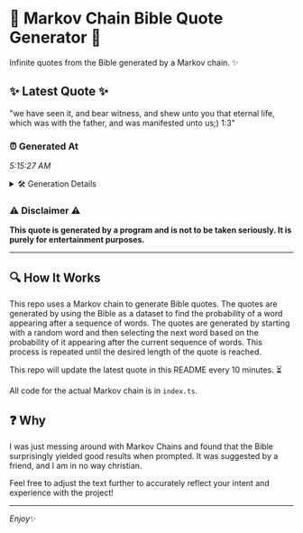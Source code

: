 # 📖 Markov Chain Bible Quote Generator 📖

Infinite quotes from the Bible generated by a Markov chain. ✨

## ✨ Latest Quote ✨
"we have seen it, and bear witness, and shew unto you that eternal life, which was with the father, and was manifested unto us;) 1:3"

### ⏰ Generated At
*5:15:27 AM*

<details>
    <summary>🛠️ Generation Details</summary>
    <p>
        <strong>🌱 Seed:</strong> we<br>
        <strong>🔄 Iterations:</strong> 24<br>
        <strong>📜 Context History:</strong><br>[ we ]: have<br>[ we, have ]: seen<br>[ we, have, seen ]: it,<br>[ we, have, seen, it, ]: and<br>[ we, have, seen, it,, and ]: bear<br>[ we, have, seen, it,, and, bear ]: witness,<br>[ have, seen, it,, and, bear, witness, ]: and<br>[ seen, it,, and, bear, witness,, and ]: shew<br>[ it,, and, bear, witness,, and, shew ]: unto<br>[ and, bear, witness,, and, shew, unto ]: you<br>[ bear, witness,, and, shew, unto, you ]: that<br>[ witness,, and, shew, unto, you, that ]: eternal<br>[ and, shew, unto, you, that, eternal ]: life,<br>[ shew, unto, you, that, eternal, life, ]: which<br>[ unto, you, that, eternal, life,, which ]: was<br>[ you, that, eternal, life,, which, was ]: with<br>[ that, eternal, life,, which, was, with ]: the<br>[ eternal, life,, which, was, with, the ]: father,<br>[ life,, which, was, with, the, father, ]: and<br>[ which, was, with, the, father,, and ]: was<br>[ was, with, the, father,, and, was ]: manifested<br>[ with, the, father,, and, was, manifested ]: unto<br>[ the, father,, and, was, manifested, unto ]: us;)<br>[ father,, and, was, manifested, unto, us;) ]: 1:3<br>
    </p>
</details>

### ⚠️ Disclaimer ⚠️
**This quote is generated by a program and is not to be taken seriously. It is purely for entertainment purposes.**

---

## 🔍 How It Works

This repo uses a Markov chain to generate Bible quotes. The quotes are generated by using the Bible as a dataset to find the probability of a word appearing after a sequence of words. The quotes are generated by starting with a random word and then selecting the next word based on the probability of it appearing after the current sequence of words. This process is repeated until the desired length of the quote is reached.

This repo will update the latest quote in this README every 10 minutes. ⏳

All code for the actual Markov chain is in `index.ts`.

## ❓ Why

I was just messing around with Markov Chains and found that the Bible surprisingly yielded good results when prompted. 
It was suggested by a friend, and I am in no way christian.

Feel free to adjust the text further to accurately reflect your intent and experience with the project!

---

*Enjoy*✨

